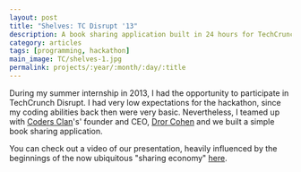 ```yaml
---
layout: post
title: "Shelves: TC Disrupt '13"
description: A book sharing application built in 24 hours for TechCrunch Disrupt's 2013 hackathon in San Francisco.
category: articles
tags: [programming, hackathon]
main_image: TC/shelves-1.jpg
permalink: projects/:year/:month/:day/:title
---
```


During my summer internship in 2013, I had the opportunity to participate in TechCrunch Disrupt. I had very low expectations for the hackathon, since my coding abilities back then were very basic. Nevertheless, I teamed up with [Coders Clan](https://www.codersclan.net/)'s' founder and CEO, [Dror Cohen](https://twitter.com/drorco) and we built a simple book sharing application.

You can check out a video of our presentation, heavily influenced by the beginnings of the now ubiquitous "sharing economy" [here](http://techcrunch.com/video/shelves-demo-at-hackathon-sf-2013/517925708/).